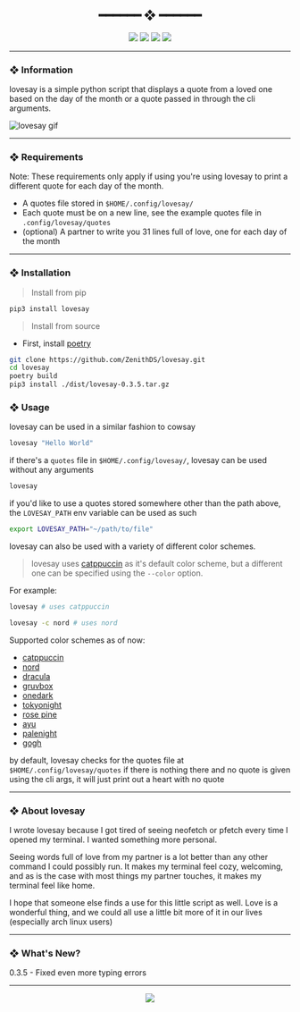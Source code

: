 <h2 align="center"> ━━━━━━  ❖  ━━━━━━ </h2>

<!-- BADGES -->
<div align="center">
   <p></p>
   
   <img src="https://img.shields.io/github/stars/dotzenith/lovesay?color=F8BD96&labelColor=302D41&style=for-the-badge">   

   <img src="https://img.shields.io/github/forks/dotzenith/lovesay?color=DDB6F2&labelColor=302D41&style=for-the-badge">   

   <img src="https://img.shields.io/github/repo-size/dotzenith/lovesay?color=ABE9B3&labelColor=302D41&style=for-the-badge">
   
   <img src="https://badges.pufler.dev/visits/dotzenith/lovesay?style=for-the-badge&color=96CDFB&logoColor=white&labelColor=302D41"/>
   <br>
</div>

<p/>

---

### ❖ Information 

  lovesay is a simple python script that displays a quote from a loved one based on the day of the month or a quote passed in through the cli arguments. 

  <img src="assets/lovesay.gif" alt="lovesay gif">

---

### ❖ Requirements

Note: These requirements only apply if using you're using lovesay to print a different quote for each day of the month.  

- A quotes file stored in `$HOME/.config/lovesay/`
- Each quote must be on a new line, see the example quotes file in `.config/lovesay/quotes`
- (optional) A partner to write you 31 lines full of love, one for each day of the month

---

### ❖ Installation

> Install from pip
```sh
pip3 install lovesay
```

> Install from source
- First, install [poetry](https://python-poetry.org/)
```sh
git clone https://github.com/ZenithDS/lovesay.git
cd lovesay
poetry build
pip3 install ./dist/lovesay-0.3.5.tar.gz
```

### ❖ Usage 

lovesay can be used in a similar fashion to cowsay

```sh
lovesay "Hello World"
```

if there's a `quotes` file in `$HOME/.config/lovesay/`, lovesay can be used without any arguments

```sh
lovesay
```

if you'd like to use a quotes stored somewhere other than the path above, the `LOVESAY_PATH` env variable can be used as such

```sh
export LOVESAY_PATH="~/path/to/file"
```

lovesay can also be used with a variety of different color schemes.

> lovesay uses [catppuccin](https://github.com/catppuccin) as it's default color scheme, but a different one can be specified using the `--color` option. 

For example:
```sh
lovesay # uses catppuccin
```
  
```sh
lovesay -c nord # uses nord 
```

Supported color schemes as of now: 
- [catppuccin](https://github.com/catppuccin)
- [nord](https://github.com/arcticicestudio/nord)
- [dracula](https://github.com/dracula/dracula-theme)
- [gruvbox](https://github.com/morhetz/gruvbox)
- [onedark](https://github.com/joshdick/onedark.vim)
- [tokyonight](https://github.com/folke/tokyonight.nvim)
- [rose pine](https://rosepinetheme.com/)
- [ayu](https://github.com/ayu-theme)
- [palenight](https://github.com/drewtempelmeyer/palenight.vim)
- [gogh](https://github.com/Mayccoll/Gogh)

by default, lovesay checks for the quotes file at `$HOME/.config/lovesay/quotes` if there is nothing there and no quote is given using the cli args, it will just print out a heart with no quote

---

### ❖ About lovesay

I wrote lovesay because I got tired of seeing neofetch or pfetch every time I opened my terminal. I wanted something more personal. 

Seeing words full of love from my partner is a lot better than any other command I could possibly run. It makes my terminal feel cozy, welcoming, and as is the case with most things my partner touches, it makes my terminal feel like home. 

I hope that someone else finds a use for this little script as well. Love is a wonderful thing, and we could all use a little bit more of it in our lives (especially arch linux users)

---

### ❖ What's New? 
0.3.5 - Fixed even more typing errors

---

<div align="center">

   <img src="https://img.shields.io/static/v1.svg?label=License&message=MIT&color=F5E0DC&labelColor=302D41&style=for-the-badge">

</div>
